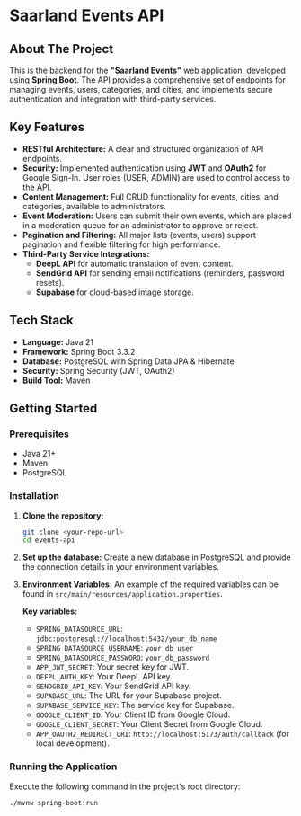 # Saarland Events API

## About The Project

This is the backend for the **"Saarland Events"** web application, developed using **Spring Boot**. The API provides a comprehensive set of endpoints for managing events, users, categories, and cities, and implements secure authentication and integration with third-party services.

## Key Features

* **RESTful Architecture:** A clear and structured organization of API endpoints.
* **Security:** Implemented authentication using **JWT** and **OAuth2** for Google Sign-In. User roles (USER, ADMIN) are used to control access to the API.
* **Content Management:** Full CRUD functionality for events, cities, and categories, available to administrators.
* **Event Moderation:** Users can submit their own events, which are placed in a moderation queue for an administrator to approve or reject.
* **Pagination and Filtering:** All major lists (events, users) support pagination and flexible filtering for high performance.
* **Third-Party Service Integrations:**
    * **DeepL API** for automatic translation of event content.
    * **SendGrid API** for sending email notifications (reminders, password resets).
    * **Supabase** for cloud-based image storage.

## Tech Stack

* **Language:** Java 21
* **Framework:** Spring Boot 3.3.2
* **Database:** PostgreSQL with Spring Data JPA & Hibernate
* **Security:** Spring Security (JWT, OAuth2)
* **Build Tool:** Maven

## Getting Started

### Prerequisites

* Java 21+
* Maven
* PostgreSQL

### Installation

1.  **Clone the repository:**
    ```bash
    git clone <your-repo-url>
    cd events-api
    ```

2.  **Set up the database:**
    Create a new database in PostgreSQL and provide the connection details in your environment variables.

3.  **Environment Variables:**
    An example of the required variables can be found in `src/main/resources/application.properties`.

    **Key variables:**
    * `SPRING_DATASOURCE_URL`: `jdbc:postgresql://localhost:5432/your_db_name`
    * `SPRING_DATASOURCE_USERNAME`: `your_db_user`
    * `SPRING_DATASOURCE_PASSWORD`: `your_db_password`
    * `APP_JWT_SECRET`: Your secret key for JWT.
    * `DEEPL_AUTH_KEY`: Your DeepL API key.
    * `SENDGRID_API_KEY`: Your SendGrid API key.
    * `SUPABASE_URL`: The URL for your Supabase project.
    * `SUPABASE_SERVICE_KEY`: The service key for Supabase.
    * `GOOGLE_CLIENT_ID`: Your Client ID from Google Cloud.
    * `GOOGLE_CLIENT_SECRET`: Your Client Secret from Google Cloud.
    * `APP_OAUTH2_REDIRECT_URI`: `http://localhost:5173/auth/callback` (for local development).

### Running the Application

Execute the following command in the project's root directory:

```bash
./mvnw spring-boot:run